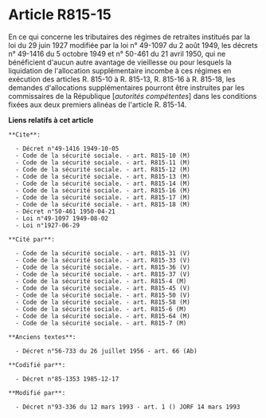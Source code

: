 # Article R815-15

En ce qui concerne les tributaires des régimes de retraites institués par la loi du 29 juin 1927 modifiée par la loi n°
49-1097 du 2 août 1949, les décrets n° 49-1416 du 5 octobre 1949 et n° 50-461 du 21 avril 1950, qui ne bénéficient d'aucun
autre avantage de vieillesse ou pour lesquels la liquidation de l'allocation supplémentaire incombe à ces régimes en
exécution des articles R. 815-10 à R. 815-13, R. 815-16 à R. 815-18, les demandes d'allocations supplémentaires pourront être
instruites par les commissaires de la République [*autorités compétentes*] dans les conditions fixées aux deux premiers
alinéas de l'article R. 815-14.

**Liens relatifs à cet article**

	**Cite**:

	  - Décret n°49-1416 1949-10-05
	  - Code de la sécurité sociale. - art. R815-10 (M)
	  - Code de la sécurité sociale. - art. R815-11 (M)
	  - Code de la sécurité sociale. - art. R815-12 (M)
	  - Code de la sécurité sociale. - art. R815-13 (M)
	  - Code de la sécurité sociale. - art. R815-14 (M)
	  - Code de la sécurité sociale. - art. R815-16 (M)
	  - Code de la sécurité sociale. - art. R815-17 (M)
	  - Code de la sécurité sociale. - art. R815-18 (M)
	  - Décret n°50-461 1950-04-21
	  - Loi n°49-1097 1949-08-02
	  - Loi n°1927-06-29

	**Cité par**:

	  - Code de la sécurité sociale. - art. R815-31 (V)
	  - Code de la sécurité sociale. - art. R815-33 (V)
	  - Code de la sécurité sociale. - art. R815-36 (V)
	  - Code de la sécurité sociale. - art. R815-37 (V)
	  - Code de la sécurité sociale. - art. R815-4 (M)
	  - Code de la sécurité sociale. - art. R815-45 (V)
	  - Code de la sécurité sociale. - art. R815-50 (V)
	  - Code de la sécurité sociale. - art. R815-58 (M)
	  - Code de la sécurité sociale. - art. R815-6 (M)
	  - Code de la sécurité sociale. - art. R815-64 (M)
	  - Code de la sécurité sociale. - art. R815-7 (M)

	**Anciens textes**:

	  - Décret n°56-733 du 26 juillet 1956 - art. 66 (Ab)

	**Codifié par**:

	  - Décret n°85-1353 1985-12-17

	**Modifié par**:

	  - Décret n°93-336 du 12 mars 1993 - art. 1 () JORF 14 mars 1993
